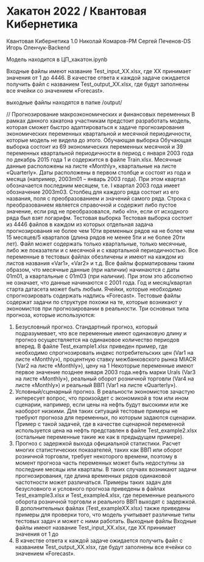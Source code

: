 # Хакатон 2022 / Квантовая Кибернетика
Квантовая Кибернетика 1.0
Николай Комаров-PM
Сергей Печенов-DS
Игорь Оленчук-Backend

Модель находится в ЦП_хакатон.ipynb

Входные файлы имеют название Test_input_XX.xlsx, где XX принимает значения от 1 до
4446. В качестве ответа к каждой задаче ожидается получить файл с названием Test_output_XX.xlsx,
где будут заполнены все ячейки со значением «Forecast».

выходные файлы находятся в папке /output/


//
Прогнозирование макроэкономических и финансовых
переменных
В рамках данного хакатона участникам предстоит разработать модель, которая сможет
быстро адаптироваться к задаче прогнозирования экономических переменных квартальной и
месячной периодичности, которые модель не видела до этого.
Обучающая выборка
Обучающая выборка состоит из 69 экономических переменных месячной и 39 переменных
квартальной периодичности в период с января 2003 года по декабрь 2015 года 1 и содержится в файле
Train.xlsx. Месячные данные расположены на листе «Monthly», квартальные на листе «Quarterly».
Даты расположены в первом столбце и состоят из года и месяца (например, 2003m01 – январь 2003
года). При этом квартал обозначается последним месяцем, т.е. I квартал 2003 года имеет
обозначение 2003m03. Столбец для каждого ряда состоит из его названия, поля с преобразованием
и значений самого ряда. Строка с преобразованием является справочной и содержит либо пустое
значение, если ряд не преобразовался, либо «ln», если от исходного ряда был взят логарифм.
Тестовая выборка
Тестовая выборка состоит из 4446 файлов в каждом из которых отдельная задача
прогнозирования не более чем 10ти временных рядов на не более чем 15 месяцев/5 кварталов (длина
рядов не менее 5ти и не более 20ти лет). Файл может содержать только квартальные, только
месячные, либо же показатели и с месячной и с квартальной периодичностью. Все переменные в
тестовых файлах обезличены и имеют на каждом из листов названия «Var1», «Var2» и т.д. Все
файлы форматированы таким образом, что месячные данные (при наличии) начинаются с даты
01m01, а квартальные с 01m03 (при наличии). При этом это абсолютно не означает, что данные
начинаются с 2001 года. Год и месяц/квартал старта датасета может быть любым. Ячейки, которые
необходимо спрогнозировать содержать надпись «Forecast».
Тестовые файлы содержат задачи по структуре похожи на те, которые возникают у
экономистов при прогнозировании в реальности. Три основных типа прогноза, которые
используются:
1. Безусловный прогноз. Стандартный прогноз, который подразумевает, что все
переменные имеют одинаковую длину и прогноз осуществляется на одинаковое
количество периодов вперед. В файле Test_example1.xlsx приведен пример, где
необходимо спрогнозировать индекс потребительских цен (Var1 на листе «Monthly»),
процентную ставку межбанковского рынка MIACR (Var2 на листе «Monthly»), цену на
1
Некоторые переменные имеют первое значение позднее января 2003 года.нефть марки Urals (Var3 на листе «Monthly»), реальный оборот розничной торговли
(Var4 на листе «Monthly») и реальный ВВП (Var1 на листе «Quarterly»).
2. Условный/сценарный прогноз. В реальности экономистов зачастую интересует вопрос,
что произойдет с экономикой в том или ином сценарии, например, если цены на нефть
будут высокими или же наоборот низкими. Для таких ситуаций тестовые примеры не
требуют прогноза для переменных, по которым задаются сценарии. Пример с такой
задачей, где в качестве сценарной переменной используется цена на нефть представлен
в файле Test_example2.xlsx (остальные переменные такие же как в предыдущем
примере).
3. Прогноз с задержкой выхода официальной статистики. Расчет многих статистических
показателей, таких как ВВП или оборот розничной торговли, требует некоторого
времени, поэтому в момент прогноза часть переменных может быть недоступны за
последние месяцы или кварталы. В таких случаях возникают задачи прогнозирования,
где длина временных рядов одинаковой частотности может различаться. Примеры таких
задач для безусловного и условного прогноза приведены в файлах Test_example3.xlsx и
Test_example4.xlsx, где переменные реального оборота розничной торговли и реального
ВВП выходят с задержкой.
В дополнительных файлах (Test_exampleXX.xlsx) также приведены примеры для проверки того, что
модель учитывает различные типы тестовых задач и может с ними работать.
Выходные файлы
Входные файлы имеют название Test_input_XX.xlsx, где XX принимает значения от 1 до
4446. В качестве ответа к каждой задаче ожидается получить файл с названием Test_output_XX.xlsx,
где будут заполнены все ячейки со значением «Forecast».
